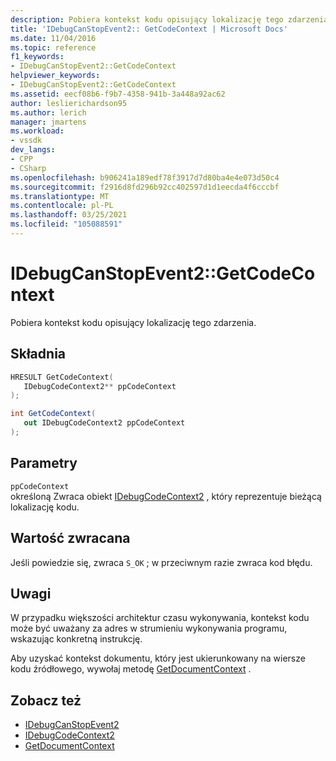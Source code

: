 ```yaml
---
description: Pobiera kontekst kodu opisujący lokalizację tego zdarzenia.
title: 'IDebugCanStopEvent2:: GetCodeContext | Microsoft Docs'
ms.date: 11/04/2016
ms.topic: reference
f1_keywords:
- IDebugCanStopEvent2::GetCodeContext
helpviewer_keywords:
- IDebugCanStopEvent2::GetCodeContext
ms.assetid: eecf08b6-f9b7-4358-941b-3a448a92ac62
author: leslierichardson95
ms.author: lerich
manager: jmartens
ms.workload:
- vssdk
dev_langs:
- CPP
- CSharp
ms.openlocfilehash: b906241a189edf78f3917d7d80ba4e4e073d50c4
ms.sourcegitcommit: f2916d8fd296b92cc402597d1d1eecda4f6cccbf
ms.translationtype: MT
ms.contentlocale: pl-PL
ms.lasthandoff: 03/25/2021
ms.locfileid: "105088591"
---
```

# <a name="idebugcanstopevent2getcodecontext"></a>IDebugCanStopEvent2::GetCodeContext
Pobiera kontekst kodu opisujący lokalizację tego zdarzenia.

## <a name="syntax"></a>Składnia

```cpp
HRESULT GetCodeContext( 
   IDebugCodeContext2** ppCodeContext
);
```

```csharp
int GetCodeContext( 
   out IDebugCodeContext2 ppCodeContext
);
```

## <a name="parameters"></a>Parametry
`ppCodeContext`\
określoną Zwraca obiekt [IDebugCodeContext2](../../../extensibility/debugger/reference/idebugcodecontext2.md) , który reprezentuje bieżącą lokalizację kodu.

## <a name="return-value"></a>Wartość zwracana
 Jeśli powiedzie się, zwraca `S_OK` ; w przeciwnym razie zwraca kod błędu.

## <a name="remarks"></a>Uwagi
 W przypadku większości architektur czasu wykonywania, kontekst kodu może być uważany za adres w strumieniu wykonywania programu, wskazując konkretną instrukcję.

 Aby uzyskać kontekst dokumentu, który jest ukierunkowany na wiersze kodu źródłowego, wywołaj metodę [GetDocumentContext](../../../extensibility/debugger/reference/idebugcanstopevent2-getdocumentcontext.md) .

## <a name="see-also"></a>Zobacz też
- [IDebugCanStopEvent2](../../../extensibility/debugger/reference/idebugcanstopevent2.md)
- [IDebugCodeContext2](../../../extensibility/debugger/reference/idebugcodecontext2.md)
- [GetDocumentContext](../../../extensibility/debugger/reference/idebugcanstopevent2-getdocumentcontext.md)
